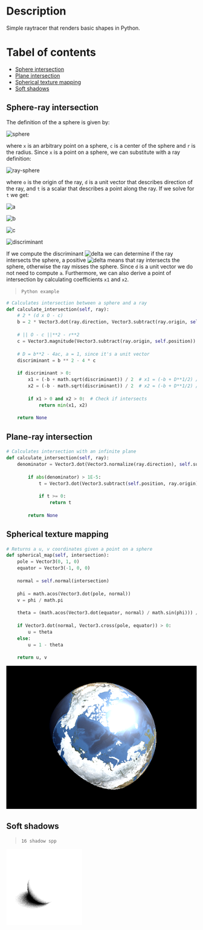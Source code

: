 # Description
Simple raytracer that renders basic shapes in Python.

# Tabel of contents
- [Sphere intersection](#Sphere-ray-intersection)
- [Plane intersection](#Plane-ray-intersection)
- [Spherical texture mapping](#Spherical-texture-mapping)
- [Soft shadows](#Soft-shadows)

## Sphere-ray intersection

The definition of the a sphere is given by:

![sphere](https://latex.codecogs.com/svg.image?\left\|&space;x&space;-&space;c\right\|&space;=&space;r)

where `x` is an arbitrary point on a sphere, `c` is a center of the sphere and `r` is the radius. Since `x` is a point on a sphere, we can substitute with a ray definition:

![ray-sphere](https://latex.codecogs.com/svg.image?\left\|&space;o&space;&plus;&space;dt&space;-&space;c\right\|^2&space;=&space;r^2)

where `o` is the origin of the ray, `d` is a unit vector that describes direction of the ray, and `t` is a scalar that describes a point along the ray. If we solve for `t` we get:

![a](https://latex.codecogs.com/svg.image?a&space;=&space;\left\|&space;d\right\|^2&space;=&space;1)

![b](https://latex.codecogs.com/svg.latex?b%20=%202d%20\cdot%20(o%20-%20c))

![c](https://latex.codecogs.com/svg.latex?c%20=%20\left\|%20o%20-%20c\right\|^2%20-%20r^2)

![discriminant](https://latex.codecogs.com/svg.image?\Delta&space;=&space;b^2&space;-&space;4ac)

If we compute the discriminant ![delta](https://latex.codecogs.com/svg.image?\Delta) we can determine if the ray intersects the sphere, a positive ![delta](https://latex.codecogs.com/svg.image?\Delta) means that ray intersects the sphere, otherwise the ray misses the sphere. Since `d` is a unit vector we do not need to compute `a`. Furthermore, we can also derive a point of intersection by calculating coefficients `x1` and `x2`.

>`Python example`

```Python
# Calculates intersection between a sphere and a ray
def calculate_intersection(self, ray):
    # 2 * (d x O - c)
    b = 2 * Vector3.dot(ray.direction, Vector3.subtract(ray.origin, self.position))

    # || O - c ||**2 - r**2
    c = Vector3.magnitude(Vector3.subtract(ray.origin, self.position)) ** 2 - self.radius ** 2

    # D = b**2 - 4ac, a = 1, since it's a unit vector
    discriminant = b ** 2 - 4 * c

    if discriminant > 0:
        x1 = (-b + math.sqrt(discriminant)) / 2  # x1 = (-b + D**1/2) / 2a
        x2 = (-b - math.sqrt(discriminant)) / 2  # x2 = (-b + D**1/2) / 2a

        if x1 > 0 and x2 > 0:  # Check if intersects
            return min(x1, x2)

    return None
```

## Plane-ray intersection

```Python
# Calculates intersection with an infinite plane
def calculate_intersection(self, ray):
    denominator = Vector3.dot(Vector3.normalize(ray.direction), self.surface_normal)

        if abs(denominator) > 1E-5:
            t = Vector3.dot(Vector3.subtract(self.position, ray.origin), self.surface_normal) / denominator

            if t >= 0:
                return t

        return None
```
## Spherical texture mapping
```Python
# Returns a u, v coordinates given a point on a sphere
def spherical_map(self, intersection):
    pole = Vector3(0, 1, 0)
    equator = Vector3(-1, 0, 0)

    normal = self.normal(intersection)

    phi = math.acos(Vector3.dot(pole, normal))
    v = phi / math.pi

    theta = (math.acos(Vector3.dot(equator, normal) / math.sin(phi))) / (2 * math.pi)

    if Vector3.dot(normal, Vector3.cross(pole, equator)) > 0:
        u = theta
    else:
        u = 1 - theta

    return u, v
```
![alt text](https://github.com/ArijusGrotuzas/SimpleRayTracer/blob/main/results/combined/image.png)

## Soft shadows
>`16 shadow spp`

![alt text](https://github.com/ArijusGrotuzas/SimpleRayTracer/blob/main/results/shadow/shadow_mask.png)
